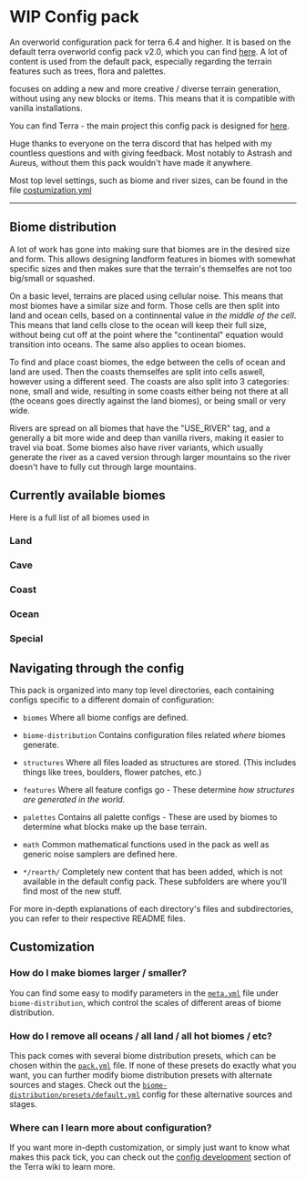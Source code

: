 # WIP Config pack

An overworld configuration pack for terra 6.4 and higher. It is based on the default terra overworld config pack v2.0, which you can find 
[here](https://github.com/PolyhedralDev/TerraOverworldConfig/tree/2.0). A lot of content is used from the default pack, especially regarding the terrain features such as trees, flora and palettes.

<Name here> focuses on adding a new and more creative / diverse terrain generation, without using any new blocks or items. This means that it is compatible with vanilla installations. 

You can find Terra - the main project this config pack is designed for
[here](https://github.com/PolyhedralDev/Terra).

Huge thanks to everyone on the terra discord that has helped with my countless questions and with giving feedback. Most notably to Astrash and Aureus, without them this pack wouldn't have made it anywhere.

Most top level settings, such as biome and river sizes, can be found in the file [costumization.yml](customization.yml)

---

## Biome distribution

A lot of work has gone into making sure that biomes are in the desired size and form. This allows designing landform features in biomes with somewhat specific sizes and then makes sure that the terrain's themselfes are not too big/small or squashed.

On a basic level, terrains are placed using cellular noise. This means that most biomes have a similar size and form. Those cells are then split into land and ocean cells, based on a continnental value *in the middle of the cell*. This means that land cells close to the ocean will keep their full size, without being cut off at the point where the "continental" equation would transition into oceans. The same also applies to ocean biomes. 

To find and place coast biomes, the edge between the cells of ocean and land are used. Then the coasts themselfes are split into cells aswell, however using a different seed. The coasts are also split into 3 categories: none, small and wide, resulting in some coasts either being not there at all (the oceans goes directly against the land biomes), or being small or very wide.

Rivers are spread on all biomes that have the "USE_RIVER" tag, and a generally a bit more wide and deep than vanilla rivers, making it easier to travel via boat. Some biomes also have river variants, which usually generate the river as a caved version through larger mountains so the river doesn't have to fully cut through large mountains.

## Currently available biomes

Here is a full list of all biomes used in <pack name>

### Land

### Cave

### Coast

### Ocean

### Special

## Navigating through the config

This pack is organized into many top level directories, each containing configs
specific to a different domain of configuration:

- `biomes`
  Where all biome configs are defined.

- `biome-distribution`
  Contains configuration files related *where* biomes generate.

- `structures`
  Where all files loaded as structures are stored. (This includes things like
  trees, boulders, flower patches, etc.)

- `features`
  Where all feature configs go - These determine *how structures are
  generated in the world.*

- `palettes`
  Contains all palette configs - These are used by biomes to determine what
  blocks make up the base terrain.

- `math`
  Common mathematical functions used in the pack as well as generic noise 
  samplers are defined here.

- `*/rearth/`
  Completely new content that has been added, which is not available in the default config pack. These subfolders are where you'll find most of the new stuff.

For more in-depth explanations of each directory's files and subdirectories, you
can refer to their respective README files.

## Customization

### How do I make biomes larger / smaller?

You can find some easy to modify parameters in the [`meta.yml`](./meta.yml) file
under `biome-distribution`, which control the scales of different areas of biome
distribution.

### How do I remove all oceans / all land / all hot biomes / etc?

This pack comes with several biome distribution presets, which can be chosen
within the [`pack.yml`](./pack.yml) file. If none of these presets do exactly
what you want, you can further modify biome distribution presets with alternate
sources and stages. Check out the
[`biome-distribution/presets/default.yml`](./biome-distribution/presets/default.yml)
config for these alternative sources and stages.

### Where can I learn more about configuration?

If you want more in-depth customization, or simply just want to know what makes
this pack tick, you can check out the
[config development](https://terra.polydev.org/config/development/index.html)
section of the Terra wiki to learn more.
